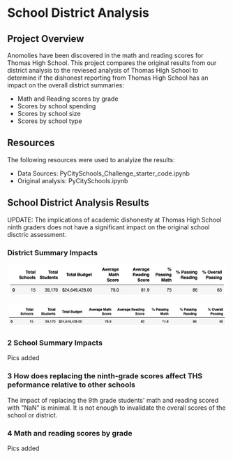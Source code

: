 # School District Analysis

## Project Overview
Anomolies have been discovered in the math and reading scores for Thomas High School. This project compares the original results from our district analysis to the reviesed analysis of Thomas High School to determine if the dishonest reporting from Thomas High School has an impact on the overall district summaries:

* Math and Reading scores by grade
* Scores by school spending
* Scores by school size
* Scores by school type

## Resources
The following resources were used to analyize the results:
* Data Sources: PyCitySchools_Challenge_starter_code.ipynb
* Original analysis: PyCitySchools.ipynb


## School District Analysis Results
UPDATE: The implications of academic dishonesty at Thomas High School ninth graders does not have a significant impact on the original school disctric assessment. 

### District Summary Impacts

![District_Summary_Original.png](Resources/District_Summary_Original.png)

![District_Summary_Revised.png](Resources/District_Summary_Revised.png)

### 2 School Summary Impacts
Pics added
### 3 How does replacing the ninth-grade scores affect THS peformance relative to other schools
The impact of replacing the 9th grade students' math and reading scored with "NaN" is minimal. It is not enough to invalidate the overall scores of the school or district.

### 4 Math and reading scores by grade
Pics added
